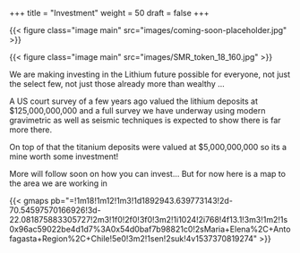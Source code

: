 +++
title = "Investment"
weight = 50
draft = false
+++

{{< figure class="image main" src="images/coming-soon-placeholder.jpg" >}}


{{< figure class="image main" src="images/SMR_token_18_160.jpg" >}}

We are making investing in the Lithium future possible for everyone, not just the select few, not just those already more than wealthy ...

A US court survey of a few years ago valued the lithium deposits at $125,000,000,000 and a full survey we have underway using modern gravimetric as well as seismic techniques is expected to show there is far more there.

On top of that the titanium deposits were valued at $5,000,000,000 so its a mine worth some investment!

More will follow soon on how you can invest... But for now here is a map to the area we are working in 

{{< gmaps pb="=!1m18!1m12!1m3!1d1892943.639773143!2d-70.54597570166926!3d-22.081875883305727!2m3!1f0!2f0!3f0!3m2!1i1024!2i768!4f13.1!3m3!1m2!1s0x96ac59022be4d1d7%3A0x54d0baf7b98821c0!2sMaria+Elena%2C+Antofagasta+Region%2C+Chile!5e0!3m2!1sen!2suk!4v1537370819274" >}}
